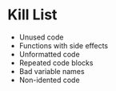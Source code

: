 Kill List
=========
* Unused code
* Functions with side effects
* Unformatted code
* Repeated code blocks
* Bad variable names
* Non-idented code 

